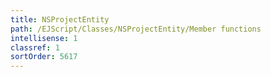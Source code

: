 ```yaml
---
title: NSProjectEntity
path: /EJScript/Classes/NSProjectEntity/Member functions
intellisense: 1
classref: 1
sortOrder: 5617
---
```





